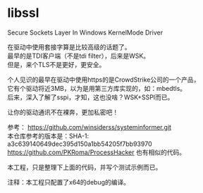 # libssl
Secure Sockets Layer In Windows KernelMode Driver

在驱动中使用套接字算是比较高级的话题了。  
最早的是TDI客户端（不是tdi filter），后来是WSK。  
但是，来个TLS不是更好，更安全。  

个人见识的最早在驱动中使用https的是CrowdStrike公司的一个产品，  
它有个驱动将近3MB，以为是用第三方库实现的，如：mbedtls。  
后来，深入了解了sspi，才知，这也没啥？WSK+SSPI而已。  

让你的驱动通讯不在裸奔，更加私密吧！  

参考：
https://github.com/winsiderss/systeminformer.git  
本仓库参考的版本是：SHA-1: a3c639140649dec395d150a1bb54205f7bb93970  
https://github.com/PKRoma/ProcessHacker 也有相似的代码。  

本工程，只是整理下上面的代码，并写个测试示例而已。  

注释：本工程只配置了x64的debug的编译。  
